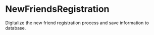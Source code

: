 # NewFriendsRegistration
Digitalize the new friend registration process and save information to database.
